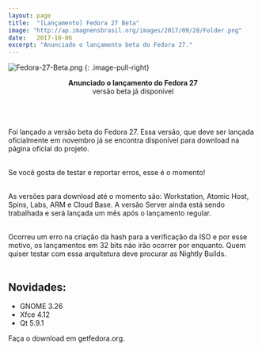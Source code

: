 ```yaml
---
layout: page
title:  "[Lançamento] Fedora 27 Beta"
image: "http://ap.imagnensbrasil.org/images/2017/09/28/Folder.png"
date:   2017-10-06
excerpt: "Anunciado o lançamento beta do Fedora 27."
---
```


![Fedora-27-Beta.png](http://ap.imagensbrasil.org/images/2017/10/06/Fedora-27-Beta.png)
{: .image-pull-right}

<center><b>Anunciado o lançamento do Fedora 27</b><br> versão beta já disponível</center><br><br><br>

Foi lançado a versão beta do Fedora 27. Essa versão, que deve ser lançada oficialmente em novembro já se encontra disponível para download na página oficial do projeto.<br><br>

Se você gosta de testar e reportar erros, esse é o momento! <br><br>

As versões para download até o momento são: Workstation, Atomic Host, Spins, Labs, ARM e Cloud Base. A versão Server ainda está sendo trabalhada e será lançada um mês após o lançamento regular.<br><br>

Ocorreu um erro na criação da hash para a verificação da ISO e por esse motivo, os lançamentos em 32 bits não irão ocorrer por enquanto. Quem quiser testar com essa arquitetura deve procurar as Nightly Builds.<br><br>

## Novidades:<br>
* GNOME 3.26
* Xfce 4.12
* Qt 5.9.1

Faça o download em getfedora.org.<br><br>

